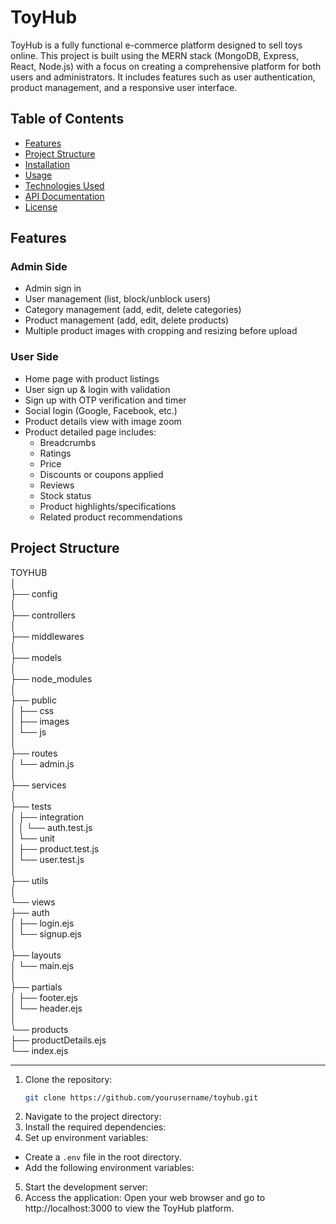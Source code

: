 # ToyHub

ToyHub is a fully functional e-commerce platform designed to sell toys online. This project is built using the MERN stack (MongoDB, Express, React, Node.js) with a focus on creating a comprehensive platform for both users and administrators. It includes features such as user authentication, product management, and a responsive user interface.

## Table of Contents

- [Features](#features)
- [Project Structure](#project-structure)
- [Installation](#installation)
- [Usage](#usage)
- [Technologies Used](#technologies-used)
- [API Documentation](#api-documentation)
- [License](#license)

## Features

### Admin Side
- Admin sign in
- User management (list, block/unblock users)
- Category management (add, edit, delete categories)
- Product management (add, edit, delete products)
- Multiple product images with cropping and resizing before upload

### User Side
- Home page with product listings
- User sign up & login with validation
- Sign up with OTP verification and timer
- Social login (Google, Facebook, etc.)
- Product details view with image zoom
- Product detailed page includes:
  - Breadcrumbs
  - Ratings
  - Price
  - Discounts or coupons applied
  - Reviews
  - Stock status
  - Product highlights/specifications
  - Related product recommendations

## Project Structure
TOYHUB<br>
│<br>
├── config<br>
│<br>
├── controllers<br>
│<br>
├── middlewares<br>
│<br>
├── models<br>
│<br>
├── node_modules<br>
│<br>
├── public<br>
│   ├── css<br>
│   ├── images<br>
│   └── js<br>
│<br>
├── routes<br>
│   └── admin.js<br>
│<br>
├── services<br>
│<br>
├── tests<br>
│   ├── integration<br>
│   │   └── auth.test.js<br>
│   └── unit<br>
│       ├── product.test.js<br>
│       └── user.test.js<br>
│<br>
├── utils<br>
│<br>
└── views<br>
    ├── auth<br>
    │   ├── login.ejs<br>
    │   └── signup.ejs<br>
    │<br>
    ├── layouts<br>
    │   └── main.ejs<br>
    │<br>
    ├── partials<br>
    │   ├── footer.ejs<br>
    │   └── header.ejs<br>
    │<br>
    └── products<br>
        ├── productDetails.ejs<br>
        └── index.ejs

------------------------------
  1. Clone the repository:
     ```bash
     git clone https://github.com/yourusername/toyhub.git
  2. Navigate to the project directory:
  3. Install the required dependencies:
  4. Set up environment variables:
   - Create a `.env` file in the root directory.
   - Add the following environment variables:
  5. Start the development server:
  6. Access the application:
   Open your web browser and go to http://localhost:3000 to view the ToyHub platform.
